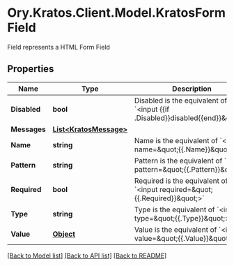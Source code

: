 # Ory.Kratos.Client.Model.KratosFormField
Field represents a HTML Form Field
## Properties

Name | Type | Description | Notes
------------ | ------------- | ------------- | -------------
**Disabled** | **bool** | Disabled is the equivalent of &#x60;&lt;input {{if .Disabled}}disabled{{end}}\&quot;&gt;&#x60; | [optional] 
**Messages** | [**List&lt;KratosMessage&gt;**](KratosMessage.md) |  | [optional] 
**Name** | **string** | Name is the equivalent of &#x60;&lt;input name&#x3D;\&quot;{{.Name}}\&quot;&gt;&#x60; | 
**Pattern** | **string** | Pattern is the equivalent of &#x60;&lt;input pattern&#x3D;\&quot;{{.Pattern}}\&quot;&gt;&#x60; | [optional] 
**Required** | **bool** | Required is the equivalent of &#x60;&lt;input required&#x3D;\&quot;{{.Required}}\&quot;&gt;&#x60; | [optional] 
**Type** | **string** | Type is the equivalent of &#x60;&lt;input type&#x3D;\&quot;{{.Type}}\&quot;&gt;&#x60; | 
**Value** | [**Object**](.md) | Value is the equivalent of &#x60;&lt;input value&#x3D;\&quot;{{.Value}}\&quot;&gt;&#x60; | [optional] 

[[Back to Model list]](../README.md#documentation-for-models) [[Back to API list]](../README.md#documentation-for-api-endpoints) [[Back to README]](../README.md)

